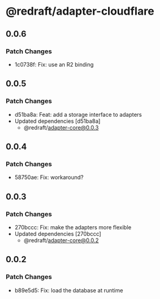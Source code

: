 # @redraft/adapter-cloudflare

## 0.0.6

### Patch Changes

- 1c0738f: Fix: use an R2 binding

## 0.0.5

### Patch Changes

- d51ba8a: Feat: add a storage interface to adapters
- Updated dependencies [d51ba8a]
  - @redraft/adapter-core@0.0.3

## 0.0.4

### Patch Changes

- 58750ae: Fix: workaround?

## 0.0.3

### Patch Changes

- 270bccc: Fix: make the adapters more flexible
- Updated dependencies [270bccc]
  - @redraft/adapter-core@0.0.2

## 0.0.2

### Patch Changes

- b89e5d5: Fix: load the database at runtime
